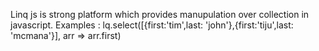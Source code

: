Linq js is strong platform which provides manupulation over collection in javascript.
Examples : 
    lq.select([{first:'tim',last: 'john'},{first:'tiju',last: 'mcmana'}], arr => arr.first)
